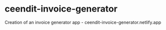 # ceendit-invoice-generator
Creation of an invoice generator app - ceendit-invoice-generator.netlify.app
